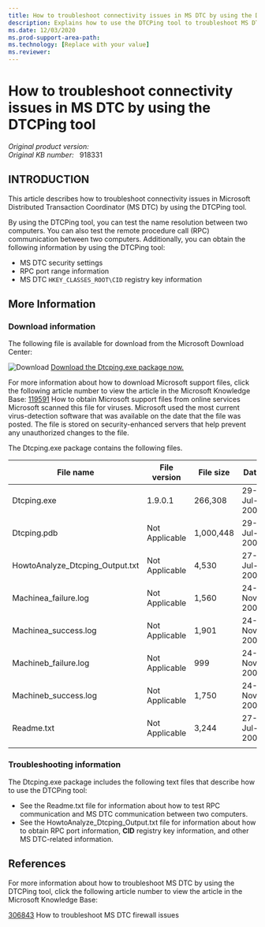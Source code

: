 ```yaml
---
title: How to troubleshoot connectivity issues in MS DTC by using the DTCPing tool
description: Explains how to use the DTCPing tool to troubleshoot MS DTC connectivity issues.
ms.date: 12/03/2020
ms.prod-support-area-path: 
ms.technology: [Replace with your value]
ms.reviewer: 
---
```

# How to troubleshoot connectivity issues in MS DTC by using the DTCPing tool

_Original product version:_ &nbsp;   
_Original KB number:_ &nbsp; 918331

## INTRODUCTION

This article describes how to troubleshoot connectivity issues in Microsoft Distributed Transaction Coordinator (MS DTC) by using the DTCPing tool.

By using the DTCPing tool, you can test the name resolution between two computers. You can also test the remote procedure call (RPC) communication between two computers. Additionally, you can obtain the following information by using the DTCPing tool:
- MS DTC security settings
- RPC port range information
- MS DTC `HKEY_CLASSES_ROOT\CID` registry key information

## More Information

### Download information

The following file is available for download from the Microsoft Download Center:  

![Download ](/media/download.gif)
 [Download the Dtcping.exe package now.](https://download.microsoft.com/download/d/0/0/d00c8f6b-135d-4441-a97b-9de16a1935c1/dtcping.exe) 

For more information about how to download Microsoft support files, click the following article number to view the article in the Microsoft Knowledge Base:
 [119591](https://support.microsoft.com/help/119591) How to obtain Microsoft support files from online services
Microsoft scanned this file for viruses. Microsoft used the most current virus-detection software that was available on the date that the file was posted. The file is stored on security-enhanced servers that help prevent any unauthorized changes to the file.  

The Dtcping.exe package contains the following files.

|File name|File version|File size|Date|Time|
|---|---|---|---|---|
|Dtcping.exe|1.9.0.1|266,308|29-Jul-2005|00:54|
|Dtcping.pdb|Not Applicable|1,000,448|29-Jul-2005|00:54|
|HowtoAnalyze_Dtcping_Output.txt|Not Applicable|4,530|27-Jul-2005|15:38|
|Machinea_failure.log|Not Applicable|1,560|24-Nov-2003|22:59|
|Machinea_success.log|Not Applicable|1,901|24-Nov-2003|22:21|
|Machineb_failure.log|Not Applicable|999|24-Nov-2003|22:55|
|Machineb_success.log|Not Applicable|1,750|24-Nov-2003|22:31|
|Readme.txt|Not Applicable|3,244|27-Jul-2005|15:32|
||||||

### Troubleshooting information

The Dtcping.exe package includes the following text files that describe how to use the DTCPing tool:
- See the Readme.txt file for information about how to test RPC communication and MS DTC communication between two computers.
- See the HowtoAnalyze_Dtcping_Output.txt file for information about how to obtain RPC port information, **CID** registry key information, and other MS DTC-related information.

## References

For more information about how to troubleshoot MS DTC by using the DTCPing tool, click the following article number to view the article in the Microsoft Knowledge Base:

[306843](https://support.microsoft.com/help/306843) How to troubleshoot MS DTC firewall issues
